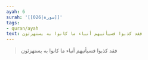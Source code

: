 ```yaml
---
ayah: 6
surah: '[[026|سورة]]'
tags:
- quran/ayah
text: فقد كذبوا فسيأتيهم أنباء ما كانوا به يستهزئون
---
```

> فقد كذبوا فسيأتيهم أنباء ما كانوا به يستهزئون
